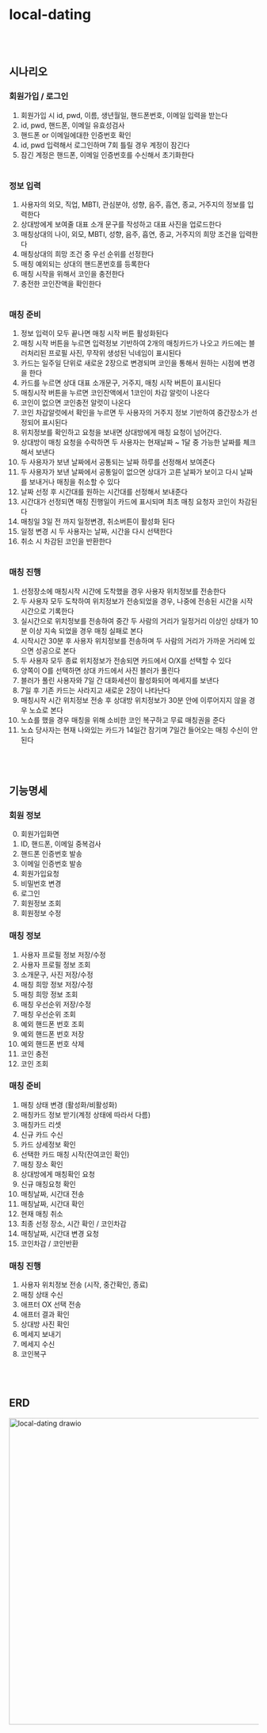 # local-dating

<br><br>
## 시나리오

### 회원가입 /  로그인
1. 회원가입 시 id, pwd, 이름, 생년월일, 핸드폰번호, 이메일 입력을 받는다
2. id, pwd, 핸드폰, 이메일 유효성검사
3. 핸드폰 or 이메일에대한 인증번호 확인
4. id, pwd 입력해서 로그인하며 7회 틀릴 경우 계정이 잠긴다
5. 잠긴 계정은 핸드폰, 이메일 인증번호를 수신해서 초기화한다
<br><br>
### 정보 입력
1. 사용자의 외모, 직업, MBTI, 관심분야, 성향, 음주, 흡연, 종교, 거주지의 정보를 입력한다
2. 상대방에게 보여줄 대표 소개 문구를 작성하고 대표 사진을 업로드한다
3. 매칭상대의 나이, 외모, MBTI, 성향, 음주, 흡연, 종교, 거주지의 희망 조건을 입력한다
4. 매칭상대의 희망 조건 중 우선 순위를 선정한다
5. 매칭 예외되는 상대의 핸드폰번호를 등록한다
6. 매칭 시작을 위해서 코인을 충전한다
7. 충전한 코인잔액을 확인한다
<br><br>
### 매칭 준비
1. 정보 입력이 모두 끝나면 매칭 시작 버튼 활성화된다
2. 매칭 시작 버튼을 누르면 입력정보 기반하여 2개의 매칭카드가 나오고 카드에는 블러처리된 프로필 사진, 무작위 생성된 닉네임이 표시된다
3. 카드는 일주일 단위로 새로운 2장으로 변경되며 코인을 통해서 원하는 시점에 변경을 한다
4. 카드를 누르면 상대 대표 소개문구, 거주지, 매칭 시작 버튼이 표시된다
5. 매칭시작 버튼을 누르면 코인잔액에서 1코인이 차감 알럿이 나온다
6. 코인이 없으면 코인충전 알럿이 나온다
7. 코인 차감알럿에서 확인을 누르면 두 사용자의 거주지 정보 기반하여 중간장소가 선정되어 표시된다
8. 위치정보를 확인하고 요청을 보내면 상대방에게 매칭 요청이 넘어간다.
9. 상대방이 매칭 요청을 수락하면 두 사용자는 현재날짜 ~ 1달 중 가능한 날짜를 체크해서 보낸다
10. 두 사용자가 보낸 날짜에서 공통되는 날짜 하루를 선정해서 보여준다
11. 두 사용자가 보낸 날짜에서 공통일이 없으면 상대가 고른 날짜가 보이고 다시 날짜를 보내거나 매칭을 취소할 수 있다
12. 날짜 선정 후 시간대를 원하는 시간대를 선정해서 보내준다
13. 시간대가 선정되면 매칭 진행일이 카드에 표시되며 최초 매칭 요청자 코인이 차감된다
14. 매칭일 3일 전 까지 일정변경, 취소버튼이 활성화 된다
15. 일정 변경 시 두 사용자는 날짜, 시간을 다시 선택한다
16. 취소 시 차감된 코인을 반환한다
<br><br>
### 매칭 진행
1. 선정장소에 매칭시작 시간에 도착했을 경우 사용자 위치정보를 전송한다
2. 두 사용자 모두 도착하여 위치정보가 전송되었을 경우, 나중에 전송된 시간을 시작시간으로 기록한다
3. 실시간으로 위치정보를 전송하여 중간 두 사람의 거리가 일정거리 이상인 상태가 10분 이상 지속 되었을 경우 매칭 실패로 본다
4. 시작시간 30분 후 사용자 위치정보를 전송하며 두 사람의 거리가 가까운 거리에 있으면 성공으로 본다
5. 두 사용자 모두 종료 위치정보가 전송되면 카드에서 O/X를 선택할 수 있다
6. 양쪽이 O를 선택하면 상대 카드에서 사진 블러가 풀린다
7. 블러가 풀린 사용자와 7일 간 대화세션이 활성화되어 메세지를 보낸다
8. 7일 후 기존 카드는 사라지고 새로운 2장이 나타난다
9. 매칭시작 시간 위치정보 전송 후 상대방 위치정보가 30분 안에 이루어지지 않을 경우 노쇼로 본다
10. 노쇼를 했을 경우 매칭을 위해 소비한 코인 복구하고 무료 매칭권을 준다
11. 노쇼 당사자는 현재 나와있는 카드가 14일간 잠기며 7일간 들어오는 매칭 수신이 안된다


<br><br>
## 기능명세

### 회원 정보
0. 회원가입화면
1. ID, 핸드폰, 이메일 중복검사
2. 핸드폰 인증번호 발송
3. 이메일 인증번호 발송
4. 회원가입요청
5. 비밀번호 변경
6. 로그인
7. 회원정보 조회
8. 회원정보 수정

### 매칭 정보
1. 사용자 프로필 정보 저장/수정
2. 사용자 프로필 정보 조회
3. 소개문구, 사진 저장/수정
4. 매칭 희망 정보 저장/수정
5. 매칭 희망 정보 조회
6. 매칭 우선순위 저장/수정
7. 매칭 우선순위 조회
8. 예외 핸드폰 번호 조회
9. 예외 핸드폰 번호 저장
10. 예외 핸드폰 번호 삭제
11. 코인 충전
12. 코인 조회

### 매칭 준비
1. 매칭 상태 변경 (활성화/비활성화)
2. 매칭카드 정보 받기(계정 상태에 따라서 다름)
3. 매칭카드 리셋
4. 신규 카드 수신
5. 카드 상세정보 확인
6. 선택한 카드 매칭 시작(잔여코인 확인)
7. 매칭 장소 확인
8. 상대방에게 매칭확인 요청
9. 신규 매칭요청 확인
10. 매칭날짜, 시간대 전송
11. 매칭날짜, 시간대 확인
12. 현재 매칭 취소
13. 최종 선정 장소, 시간 확인 / 코인차감
14. 매칭날짜, 시간대 변경 요청
15. 코인차감 / 코인반환

### 매칭 진행
1. 사용자 위치정보 전송 (시작, 중간확인, 종료)
2. 매칭 상태 수신
3. 애프터 OX 선택 전송
4. 애프터 결과 확인
5. 상대방 사진 확인
6. 메세지 보내기
7. 메세지 수신
8. 코인복구

<br><br>
## ERD
<img width="619" alt="local-dating drawio" src="https://github.com/user-attachments/assets/2fa65d0a-eb36-4f94-8f90-669fc4feaffb">